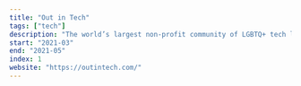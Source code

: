 ```yaml
---
title: "Out in Tech"
tags: ["tech"]
description: "The world’s largest non-profit community of LGBTQ+ tech leaders."
start: "2021-03"
end: "2021-05"
index: 1
website: "https://outintech.com/"
---
```


